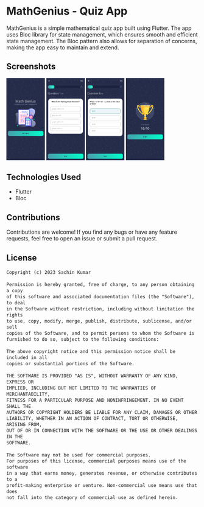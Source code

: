 # MathGenius - Quiz App
MathGenius is a simple mathematical quiz app built using Flutter. The app uses Bloc library for state management, which ensures smooth and efficient state management. The Bloc pattern also allows for separation of concerns, making the app easy to maintain and extend.

## Screenshots
<img src="screenshots/screenshot_1.jpg" alt="Screenshot 1" width="20%"/> <img src="screenshots/screenshot_2.jpg" alt="Screenshot 2" width="20%"/> <img src="screenshots/screenshot_3.jpg" alt="Screenshot 3" width="20%"/>  <img src="screenshots/screenshot_4.jpg" alt="Screenshot 4" width="20%"/>

## Technologies Used
- Flutter
- Bloc

## Contributions
Contributions are welcome! If you find any bugs or have any feature requests, feel free to open an issue or submit a pull request.

## License

```
Copyright (c) 2023 Sachin Kumar

Permission is hereby granted, free of charge, to any person obtaining a copy
of this software and associated documentation files (the "Software"), to deal
in the Software without restriction, including without limitation the rights
to use, copy, modify, merge, publish, distribute, sublicense, and/or sell
copies of the Software, and to permit persons to whom the Software is
furnished to do so, subject to the following conditions:

The above copyright notice and this permission notice shall be included in all
copies or substantial portions of the Software.

THE SOFTWARE IS PROVIDED "AS IS", WITHOUT WARRANTY OF ANY KIND, EXPRESS OR
IMPLIED, INCLUDING BUT NOT LIMITED TO THE WARRANTIES OF MERCHANTABILITY,
FITNESS FOR A PARTICULAR PURPOSE AND NONINFRINGEMENT. IN NO EVENT SHALL THE
AUTHORS OR COPYRIGHT HOLDERS BE LIABLE FOR ANY CLAIM, DAMAGES OR OTHER
LIABILITY, WHETHER IN AN ACTION OF CONTRACT, TORT OR OTHERWISE, ARISING FROM,
OUT OF OR IN CONNECTION WITH THE SOFTWARE OR THE USE OR OTHER DEALINGS IN THE
SOFTWARE.

The Software may not be used for commercial purposes. 
For purposes of this license, commercial purposes means use of the software
in a way that earns money, generates revenue, or otherwise contributes to a
profit-making enterprise or venture. Non-commercial use means use that does 
not fall into the category of commercial use as defined herein.
```
